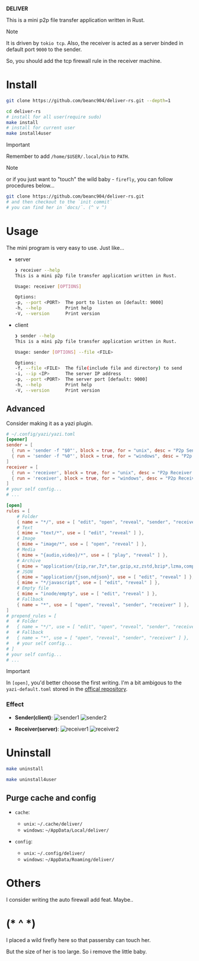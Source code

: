 **DELIVER**

This is a mini p2p file transfer application written in Rust.

> [!Note]
>
> It is driven by `tokio tcp`. Also, the receiver is acted as a server binded in default port `9000` to the sender.
>
> So, you should add the tcp firewall rule in the receiver machine.

# Install

```bash
git clone https://github.com/beanc904/deliver-rs.git --depth=1

cd deliver-rs
# install for all user(require sudo)
make install
# install for current user
make install4user
```

> [!Important]
>
> Remember to add `/home/$USER/.local/bin` to `PATH`.

> [!Note]
> or if you just want to "touch" the wild baby - `firefly`, you can follow procedures below...
>
> ```bash
> git clone https://github.com/beanc904/deliver-rs.git
> # and then checkout to the `init commit`
> # you can find her in `docs/`. (^ v ^)
> ```

# Usage

The mini program is very easy to use. Just like...

- server
    ```bash
    ❯ receiver --help
    This is a mini p2p file transfer application written in Rust.

    Usage: receiver [OPTIONS]

    Options:
    -p, --port <PORT>  The port to listen on [default: 9000]
    -h, --help         Print help
    -V, --version      Print version
    ```

- client
    ```bash
    ❯ sender --help
    This is a mini p2p file transfer application written in Rust.

    Usage: sender [OPTIONS] --file <FILE>

    Options:
    -f, --file <FILE>  The file(include file and directory) to send
    -i, --ip <IP>      The server IP address
    -p, --port <PORT>  The server port [default: 9000]
    -h, --help         Print help
    -V, --version      Print version
    ```

## Advanced

Consider making it as a yazi plugin.

```toml
# ~/.config/yazi/yazi.toml
[opener]
sender = [
  { run = 'sender -f "$0"', block = true, for = "unix", desc = "P2p Sender..." },
  { run = 'sender -f "%0"', block = true, for = "windows", desc = "P2p Sender..." },
]
receiver = [
  { run = 'receiver', block = true, for = "unix", desc = "P2p Receiver..." },
  { run = 'receiver', block = true, for = "windows", desc = "P2p Receiver..." },
]
# your self config...
# ...

[open]
rules = [
	# Folder
	{ name = "*/", use = [ "edit", "open", "reveal", "sender", "receiver" ] },
	# Text
	{ mime = "text/*", use = [ "edit", "reveal" ] },
	# Image
	{ mime = "image/*", use = [ "open", "reveal" ] },
	# Media
	{ mime = "{audio,video}/*", use = [ "play", "reveal" ] },
	# Archive
	{ mime = "application/{zip,rar,7z*,tar,gzip,xz,zstd,bzip*,lzma,compress,archive,cpio,arj,xar,ms-cab*}", use = [ "extract", "reveal" ] },
	# JSON
	{ mime = "application/{json,ndjson}", use = [ "edit", "reveal" ] },
	{ mime = "*/javascript", use = [ "edit", "reveal" ] },
	# Empty file
	{ mime = "inode/empty", use = [ "edit", "reveal" ] },
	# Fallback
	{ name = "*", use = [ "open", "reveal", "sender", "receiver" ] },
]
# prepend_rules = [
#   # Folder
#   { name = "*/", use = [ "edit", "open", "reveal", "sender", "receiver" ] },
#   # Fallback
#   { name = "*", use = [ "open", "reveal", "sender", "receiver" ] },
#   # your self config...
# ]
# your self config...
# ...
```

> [!Important]
> In `[open]`, you'd better choose the first writing.
> I'm a bit ambigous to the `yazi-default.toml` stored in the [offical repository](https://github.com/sxyazi/yazi/blob/main/yazi-config/preset/yazi-default.toml).

### Effect

- **Sender(client)**:
  ![sender1](/docs/sender1.png)
  ![sender2](/docs/sender2.png)

- **Receiver(server)**:
  ![receiver1](/docs/receiver1.png)
  ![receiver2](/docs/receiver2.png)

# Uninstall

```bash
make uninstall

make uninstall4user
```

## Purge cache and config

- `cache`: 
  - `unix`: `~/.cache/deliver/`
  - `windows`: `~/AppData/Local/deliver/`

- `config`:
  - `unix`: `~/.config/deliver/`
  - `windows`: `~/AppData/Roaming/deliver/`

# Others

I consider writing the auto firewall add feat. Maybe..

# (* ^ *)

I placed a wild firefly here so that passersby can touch her.

But the size of her is too large. So i remove the little baby.